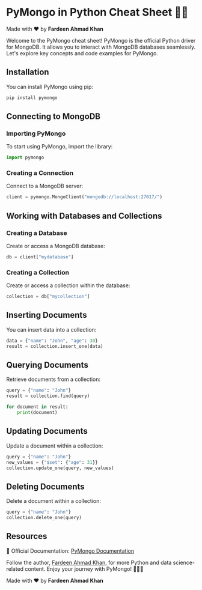 # PyMongo in Python Cheat Sheet 🐍🍃

Made with :heart: by **Fardeen Ahmad Khan**

Welcome to the PyMongo cheat sheet! PyMongo is the official Python driver for MongoDB. It allows you to interact with MongoDB databases seamlessly. Let's explore key concepts and code examples for PyMongo.

## Installation

You can install PyMongo using pip:

```bash
pip install pymongo
```

## Connecting to MongoDB

### Importing PyMongo

To start using PyMongo, import the library:

```python
import pymongo
```

### Creating a Connection

Connect to a MongoDB server:

```python
client = pymongo.MongoClient("mongodb://localhost:27017/")
```

## Working with Databases and Collections

### Creating a Database

Create or access a MongoDB database:

```python
db = client["mydatabase"]
```

### Creating a Collection

Create or access a collection within the database:

```python
collection = db["mycollection"]
```

## Inserting Documents

You can insert data into a collection:

```python
data = {"name": "John", "age": 30}
result = collection.insert_one(data)
```

## Querying Documents

Retrieve documents from a collection:

```python
query = {"name": "John"}
result = collection.find(query)

for document in result:
    print(document)
```

## Updating Documents

Update a document within a collection:

```python
query = {"name": "John"}
new_values = {"$set": {"age": 31}}
collection.update_one(query, new_values)
```

## Deleting Documents

Delete a document within a collection:

```python
query = {"name": "John"}
collection.delete_one(query)
```

## Resources

📖 Official Documentation: [PyMongo Documentation](https://pymongo.readthedocs.io/en/stable/)

Follow the author, [Fardeen Ahmad Khan](https://github.com/I-Fardeen), for more Python and data science-related content. Enjoy your journey with PyMongo! 🐍🍃🌟

Made with :heart: by **Fardeen Ahmad Khan**
